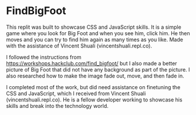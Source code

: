 # FindBigFoot
This replit was built to showcase CSS and JavaScript skills. It is a simple game where you look for Big Foot and when you see him, click him. He then moves and you can try to find him again as many times as you like. Made with the assistance of Vincent Shuali (vincentshuali.repl.co). 

I followed the instructions from https://workshops.hackclub.com/find_bigfoot/ but I also made a better picture of Big Foot that did not have any background as part of the picture. I also researched how to make the image fade out, move, and then fade in. 

I completed most of the work, but did need assistance on finetuning the CSS and JavaScript, which I received from Vincent Shuali (vincentshuali.repl.co). He is a fellow developer working to showcase his skills and break into the technology world. 
